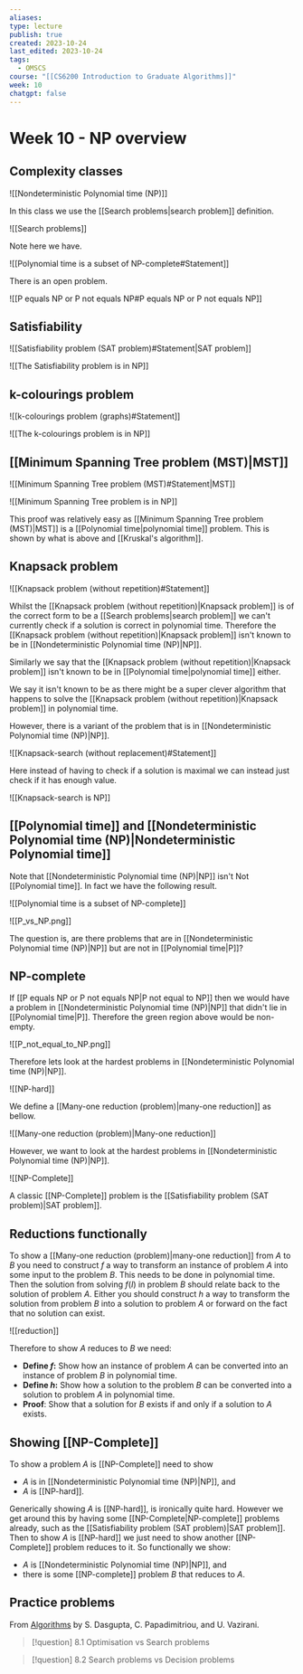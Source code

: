 ```yaml
---
aliases: 
type: lecture
publish: true
created: 2023-10-24
last_edited: 2023-10-24
tags:
  - OMSCS
course: "[[CS6200 Introduction to Graduate Algorithms]]"
week: 10
chatgpt: false
---
```

# Week 10 - NP overview

## Complexity classes

![[Nondeterministic Polynomial time (NP)]]

In this class we use the [[Search problems|search problem]] definition.

![[Search problems]]

Note here we have.

![[Polynomial time is a subset of NP-complete#Statement]]

There is an open problem.

![[P equals NP or P not equals NP#P equals NP or P not equals NP]]

## Satisfiability

![[Satisfiability problem (SAT problem)#Statement|SAT problem]]

![[The Satisfiability problem is in NP]]

## k-colourings problem

![[k-colourings problem (graphs)#Statement]]

![[The k-colourings problem is in NP]]

## [[Minimum Spanning Tree problem (MST)|MST]]

![[Minimum Spanning Tree problem (MST)#Statement|MST]]

![[Minimum Spanning Tree problem is in NP]]

This proof was relatively easy as [[Minimum Spanning Tree problem (MST)|MST]] is a [[Polynomial time|polynomial time]] problem. This is shown by what is above and [[Kruskal's algorithm]].

## Knapsack problem

![[Knapsack problem (without repetition)#Statement]]

Whilst the [[Knapsack problem (without repetition)|Knapsack problem]] is of the correct form to be a [[Search problems|search problem]] we can't currently check if a solution is correct in polynomial time. Therefore the [[Knapsack problem (without repetition)|Knapsack problem]] isn't known to be in [[Nondeterministic Polynomial time (NP)|NP]].

Similarly we say that the [[Knapsack problem (without repetition)|Knapsack problem]] isn't known to be in [[Polynomial time|polynomial time]] either.

We say it isn't known to be as there might be a super clever algorithm that happens to solve the [[Knapsack problem (without repetition)|Knapsack problem]] in polynomial time.

However, there is a variant of the problem that is in [[Nondeterministic Polynomial time (NP)|NP]].

![[Knapsack-search (without replacement)#Statement]]

Here instead of having to check if a solution is maximal we can instead just check if it has enough value.

![[Knapsack-search is NP]]

## [[Polynomial time]] and [[Nondeterministic Polynomial time (NP)|Nondeterministic Polynomial time]]

Note that [[Nondeterministic Polynomial time (NP)|NP]] isn't Not [[Polynomial time]]. In fact we have the following result.

![[Polynomial time is a subset of NP-complete]]

![[P_vs_NP.png]]

The question is, are there problems that are in [[Nondeterministic Polynomial time (NP)|NP]] but are not in [[Polynomial time|P]]?

## NP-complete

If [[P equals NP or P not equals NP|P not equal to NP]] then we would have a problem in [[Nondeterministic Polynomial time (NP)|NP]] that didn't lie in [[Polynomial time|P]]. Therefore the green region above would be non-empty.

![[P_not_equal_to_NP.png]]

Therefore lets look at the hardest problems in [[Nondeterministic Polynomial time (NP)|NP]].

![[NP-hard]]

We define a [[Many-one reduction (problem)|many-one reduction]] as bellow. 

![[Many-one reduction (problem)|Many-one reduction]]

However, we want to look at the hardest problems in [[Nondeterministic Polynomial time (NP)|NP]].

![[NP-Complete]]

A classic [[NP-Complete]] problem is the [[Satisfiability problem (SAT problem)|SAT problem]]. 

## Reductions functionally

To show a [[Many-one reduction (problem)|many-one reduction]] from $A$ to $B$ you need to construct $f$ a way to transform an instance of problem $A$ into some input to the problem $B$. This needs to be done in polynomial time. Then the solution from solving $f(I)$ in problem $B$ should relate back to the solution of problem $A$. Either you should construct $h$ a way to transform the solution from problem $B$ into a solution to problem $A$ or forward on the fact that no solution can exist.

![[reduction]]

Therefore to show $A$ reduces to $B$ we need:
- **Define $f$:** Show how an instance of problem $A$ can be converted into an instance of problem $B$ in polynomial time.
- **Define $h$:** Show how a solution to the problem $B$ can be converted into a solution to problem $A$ in polynomial time.
- **Proof**: Show that a solution for $B$ exists if and only if a solution to $A$ exists.

## Showing [[NP-Complete]]

To show a problem $A$ is [[NP-Complete]] need to show
- $A$ is in [[Nondeterministic Polynomial time (NP)|NP]], and
- $A$ is [[NP-hard]].

Generically showing $A$ is [[NP-hard]], is ironically quite hard. However we get around this by having some [[NP-Complete|NP-complete]] problems already, such as the [[Satisfiability problem (SAT problem)|SAT problem]]. Then to show $A$ is [[NP-hard]] we just need to show another [[NP-Complete]] problem reduces to it. So functionally we show:

- $A$ is [[Nondeterministic Polynomial time (NP)|NP]], and
- there is some [[NP-complete]] problem $B$ that reduces to $A$.

## Practice problems

From [Algorithms](http://algorithmics.lsi.upc.edu/docs/Dasgupta-Papadimitriou-Vazirani.pdf) by S. Dasgupta, C. Papadimitriou, and U. Vazirani.

>[!question] 8.1 Optimisation vs Search problems

>[!question] 8.2 Search problems vs Decision problems

